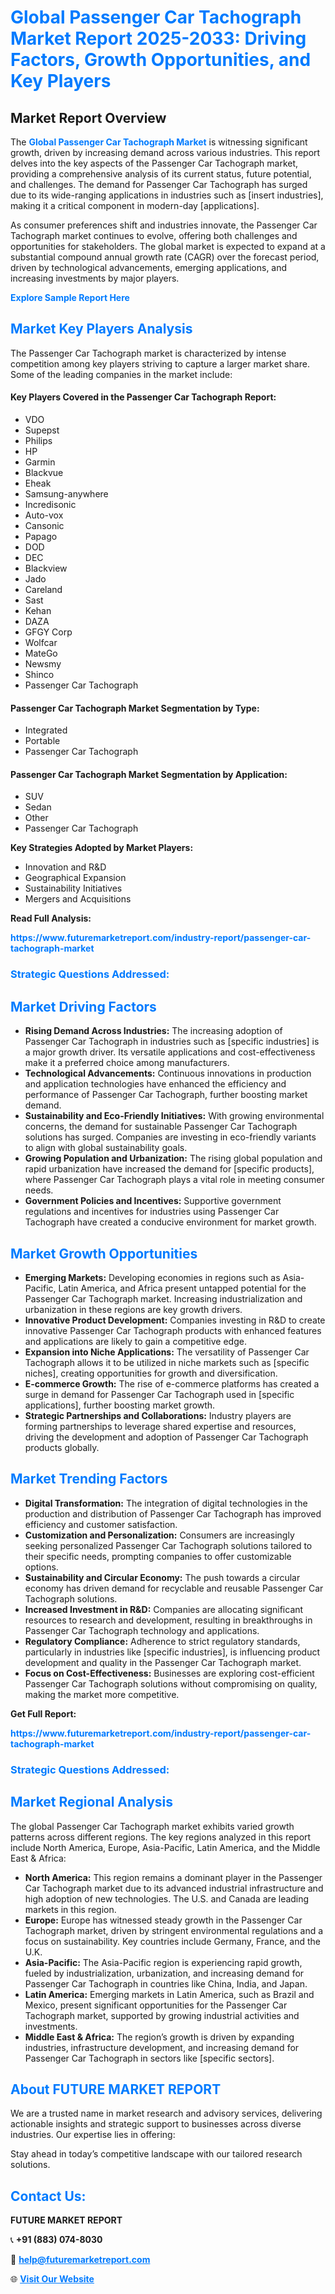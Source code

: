 <h1 style="color: #007BFF;">Global Passenger Car Tachograph Market Report 2025-2033: Driving Factors, Growth Opportunities, and Key Players</h1>

<section id="overview">
<h2>Market Report Overview</h2>
<p>The <a href="https://www.futuremarketreport.com/industry-report/passenger-car-tachograph-market" style="color: #007BFF; text-decoration: none;"><strong>Global Passenger Car Tachograph Market</strong></a> is witnessing significant growth, driven by increasing demand across various industries. This report delves into the key aspects of the Passenger Car Tachograph market, providing a comprehensive analysis of its current status, future potential, and challenges. The demand for Passenger Car Tachograph has surged due to its wide-ranging applications in industries such as [insert industries], making it a critical component in modern-day [applications].</p>
<p>As consumer preferences shift and industries innovate, the Passenger Car Tachograph market continues to evolve, offering both challenges and opportunities for stakeholders. The global market is expected to expand at a substantial compound annual growth rate (CAGR) over the forecast period, driven by technological advancements, emerging applications, and increasing investments by major players.</p>
</section>

<section id="overview">
<p><a href="https://www.futuremarketreport.com/request-sample/reportId=101628" style="color: #007BFF; text-decoration: none;"><strong>Explore Sample Report Here</strong></a></p>
</section>

<section id="key-players">
<h2 style="color: #007BFF;">Market Key Players Analysis</h2>
<p>The Passenger Car Tachograph market is characterized by intense competition among key players striving to capture a larger market share. Some of the leading companies in the market include:</p>
<h4>Key Players Covered in the Passenger Car Tachograph Report:</h4>
<ul><li>VDO</li><li>Supepst</li><li>Philips</li><li>HP</li><li>Garmin</li><li>Blackvue</li><li>Eheak</li><li>Samsung-anywhere</li><li>Incredisonic</li><li>Auto-vox</li><li>Cansonic</li><li>Papago</li><li>DOD</li><li>DEC</li><li>Blackview</li><li>Jado</li><li>Careland</li><li>Sast</li><li>Kehan</li><li>DAZA</li><li>GFGY Corp</li><li>Wolfcar</li><li>MateGo</li><li>Newsmy</li><li>Shinco</li><li>Passenger Car Tachograph</li></ul>
<h4>Passenger Car Tachograph Market Segmentation by Type:</h4>
<ul><li>Integrated</li><li>Portable</li><li>Passenger Car Tachograph</li></ul>

<h4>Passenger Car Tachograph Market Segmentation by Application:</h4>
<ul><li>SUV</li><li>Sedan</li><li>Other</li><li>Passenger Car Tachograph</li></ul>
<p><strong>Key Strategies Adopted by Market Players:</strong></p>
<ul>
<li>Innovation and R&D</li>
<li>Geographical Expansion</li>
<li>Sustainability Initiatives</li>
<li>Mergers and Acquisitions</li>
</ul>
</section>

<section>
<p><strong>Read Full Analysis: </strong></p><a href="https://www.futuremarketreport.com/industry-report/passenger-car-tachograph-market" style="color: #007BFF; text-decoration: none;"><strong>https://www.futuremarketreport.com/industry-report/passenger-car-tachograph-market</strong></a>
<h3 style="color: #007BFF;">Strategic Questions Addressed:</h3>
</section>

<section id="driving-factors">
<h2 style="color: #007BFF;">Market Driving Factors</h2>
<ul>
<li><strong>Rising Demand Across Industries:</strong> The increasing adoption of Passenger Car Tachograph in industries such as [specific industries] is a major growth driver. Its versatile applications and cost-effectiveness make it a preferred choice among manufacturers.</li>
<li><strong>Technological Advancements:</strong> Continuous innovations in production and application technologies have enhanced the efficiency and performance of Passenger Car Tachograph, further boosting market demand.</li>
<li><strong>Sustainability and Eco-Friendly Initiatives:</strong> With growing environmental concerns, the demand for sustainable Passenger Car Tachograph solutions has surged. Companies are investing in eco-friendly variants to align with global sustainability goals.</li>
<li><strong>Growing Population and Urbanization:</strong> The rising global population and rapid urbanization have increased the demand for [specific products], where Passenger Car Tachograph plays a vital role in meeting consumer needs.</li>
<li><strong>Government Policies and Incentives:</strong> Supportive government regulations and incentives for industries using Passenger Car Tachograph have created a conducive environment for market growth.</li>
</ul>
</section>

<section id="growth-opportunities">
<h2 style="color: #007BFF;">Market Growth Opportunities</h2>
<ul>
<li><strong>Emerging Markets:</strong> Developing economies in regions such as Asia-Pacific, Latin America, and Africa present untapped potential for the Passenger Car Tachograph market. Increasing industrialization and urbanization in these regions are key growth drivers.</li>
<li><strong>Innovative Product Development:</strong> Companies investing in R&D to create innovative Passenger Car Tachograph products with enhanced features and applications are likely to gain a competitive edge.</li>
<li><strong>Expansion into Niche Applications:</strong> The versatility of Passenger Car Tachograph allows it to be utilized in niche markets such as [specific niches], creating opportunities for growth and diversification.</li>
<li><strong>E-commerce Growth:</strong> The rise of e-commerce platforms has created a surge in demand for Passenger Car Tachograph used in [specific applications], further boosting market growth.</li>
<li><strong>Strategic Partnerships and Collaborations:</strong> Industry players are forming partnerships to leverage shared expertise and resources, driving the development and adoption of Passenger Car Tachograph products globally.</li>
</ul>
</section>

<section id="trending-factors">
<h2 style="color: #007BFF;">Market Trending Factors</h2>
<ul>
<li><strong>Digital Transformation:</strong> The integration of digital technologies in the production and distribution of Passenger Car Tachograph has improved efficiency and customer satisfaction.</li>
<li><strong>Customization and Personalization:</strong> Consumers are increasingly seeking personalized Passenger Car Tachograph solutions tailored to their specific needs, prompting companies to offer customizable options.</li>
<li><strong>Sustainability and Circular Economy:</strong> The push towards a circular economy has driven demand for recyclable and reusable Passenger Car Tachograph solutions.</li>
<li><strong>Increased Investment in R&D:</strong> Companies are allocating significant resources to research and development, resulting in breakthroughs in Passenger Car Tachograph technology and applications.</li>
<li><strong>Regulatory Compliance:</strong> Adherence to strict regulatory standards, particularly in industries like [specific industries], is influencing product development and quality in the Passenger Car Tachograph market.</li>
<li><strong>Focus on Cost-Effectiveness:</strong> Businesses are exploring cost-efficient Passenger Car Tachograph solutions without compromising on quality, making the market more competitive.</li>
</ul>
</section>

<section>
<p><strong>Get Full Report: </strong></p><a href="https://www.futuremarketreport.com/industry-report/passenger-car-tachograph-market" style="color: #007BFF; text-decoration: none;"><strong>https://www.futuremarketreport.com/industry-report/passenger-car-tachograph-market</strong></a>
<h3 style="color: #007BFF;">Strategic Questions Addressed:</h3>
</section>


<section id="regional-analysis">
<h2 style="color: #007BFF;">Market Regional Analysis</h2>
<p>The global Passenger Car Tachograph market exhibits varied growth patterns across different regions. The key regions analyzed in this report include North America, Europe, Asia-Pacific, Latin America, and the Middle East & Africa:</p>
<ul>
<li><strong>North America:</strong> This region remains a dominant player in the Passenger Car Tachograph market due to its advanced industrial infrastructure and high adoption of new technologies. The U.S. and Canada are leading markets in this region.</li>
<li><strong>Europe:</strong> Europe has witnessed steady growth in the Passenger Car Tachograph market, driven by stringent environmental regulations and a focus on sustainability. Key countries include Germany, France, and the U.K.</li>
<li><strong>Asia-Pacific:</strong> The Asia-Pacific region is experiencing rapid growth, fueled by industrialization, urbanization, and increasing demand for Passenger Car Tachograph in countries like China, India, and Japan.</li>
<li><strong>Latin America:</strong> Emerging markets in Latin America, such as Brazil and Mexico, present significant opportunities for the Passenger Car Tachograph market, supported by growing industrial activities and investments.</li>
<li><strong>Middle East & Africa:</strong> The region’s growth is driven by expanding industries, infrastructure development, and increasing demand for Passenger Car Tachograph in sectors like [specific sectors].</li>
</ul>
</section>

<footer>
<h2 style="color: #007BFF;">About FUTURE MARKET REPORT</h2>
<p>We are a trusted name in market research and advisory services, delivering actionable insights and strategic support to businesses across diverse industries. Our expertise lies in offering:</p>

<p>Stay ahead in today’s competitive landscape with our tailored research solutions.</p>

<h2 style="color: #007BFF;">Contact Us:</h2>
<p><strong>FUTURE MARKET REPORT</strong></p>
<p>📞 <strong>+91 (883) 074-8030</strong></p>
<p>📧 <strong><a href="mailto:help@futuremarketreport.com" style="color: #007BFF;">help@futuremarketreport.com</a></strong></p>
<p>🌐 <strong><a href="https://www.futuremarketreport.com/" style="color: #007BFF;">Visit Our Website</a></strong></p>
</footer>